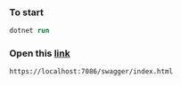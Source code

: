 ### To start

```ps
dotnet run
```

### Open this [link](https://localhost:7086/swagger/index.html)

```http
https://localhost:7086/swagger/index.html
```